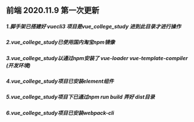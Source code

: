 ## 前端   2020.11.9 第一次更新

#####   1.脚手架已搭建好  vuecli3   项目是vue_college_study 进到此目录才进行操作
#####   2.vue_college_study已使用国内淘宝npm镜像
#####   3.vue_college_study以通过npm安装了 vue-loader vue-template-compiler (开发环境)
#####   4.vue_college_study项目已安装element组件
#####   5.vue_college_study项目下已通过npm run build 弄好 dist目录
#####   6.vue_college_study项目已安装webpack-cli


   

